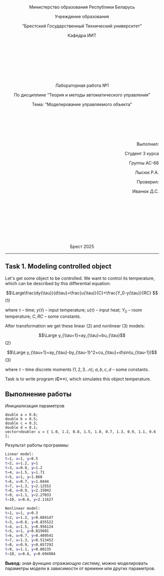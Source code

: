 <p align="center"> Министерство образования Республики Беларусь</p>
<p align="center">Учреждение образования</p>
<p align="center">“Брестский Государственный Технический университет”</p>
<p align="center">Кафедра ИИТ</p>
<br><br><br><br><br><br><br>
<p align="center">Лабораторная работа №1</p>
<p align="center">По дисциплине “Теория и методы автоматического управления”</p>
<p align="center">Тема: “Моделирование управляемого объекта”</p>
<br><br><br><br><br>
<p align="right">Выполнил:</p>
<p align="right">Студент 3 курса</p>
<p align="right">Группы АС-66</p>
<p align="right">Лысюк Р.А.</p>
<p align="right">Проверил:</p>
<p align="right">Иванюк Д.С.</p>
<br><br><br><br><br><br><br><br>
<p align="center">Брест 2025</p>

---
## Task 1. Modeling controlled object
Let's get some object to be controlled. We want to control its temperature, which can be described by this differential equation:

$$\Large\frac{dy(\tau)}{d\tau}=\frac{u(\tau)}{C}+\frac{Y_0-y(\tau)}{RC} $$ (1)

where $\tau$ – time; $y(\tau)$ – input temperature; $u(\tau)$ – input heat; $Y_0$ – room temperature; $C,RC$ – some constants.

After transformation we get these linear (2) and nonlinear (3) models:

$$\Large y_{\tau+1}=ay_{\tau}+bu_{\tau}$$ (2)

$$\Large y_{\tau+1}=ay_{\tau}-by_{\tau-1}^2+cu_{\tau}+d\sin(u_{\tau-1})$$ (3)

where $\tau$ – time discrete moments ($1,2,3{\dots}n$); $a,b,c,d$ – some constants.

Task is to write program (**С++**), which simulates this object temperature.

## Выполнение работы
Инициализация параметров  
```
double a = 0.8;  
double b = 0.5;  
double c = 0.3;  
double d = 0.1;  
vector<double> u = { 1.0, 1.2, 0.8, 1.5, 1.0, 0.7, 1.3, 0.9, 1.1, 0.6 };
```
Результат работы программы:
```bash
Linear model:
t=1, u=1, y=0.5
t=2, u=1.2, y=1
t=3, u=0.8, y=1.2
t=4, u=1.5, y=1.71
t=5, u=1, y=1.868
t=6, u=0.7, y=1.8444
t=7, u=1.3, y=2.12552
t=8, u=0.9, y=2.15042
t=9, u=1.1, y=2.27033
t=10, u=0.6, y=2.11627

Nonlinear model:
t=1, u=1, y=0.3
t=2, u=1.2, y=0.684147
t=3, u=0.8, y=0.835522
t=4, u=1.5, y=0.956124
t=5, u=1, y=0.815601
t=6, u=0.7, y=0.489541
t=7, u=1.3, y=0.513452
t=8, u=0.9, y=0.657292
t=9, u=1.1, y=0.80235
t=10, u=0.6, y=0.694984


```
**Вывод:** зная функцию отражающую систему, можно моделировать параметры модели в зависимости от времени или других параметров.
